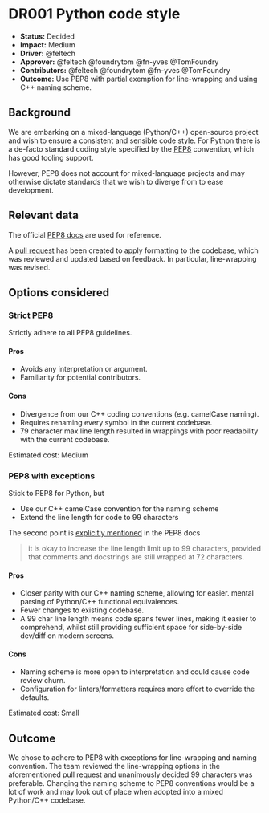  # DR001 Python code style

- **Status:** Decided
- **Impact:** Medium
- **Driver:** @feltech
- **Approver:** @feltech @foundrytom @fn-yves @TomFoundry
- **Contributors:** @feltech @foundrytom @fn-yves @TomFoundry
- **Outcome:** Use PEP8 with partial exemption for line-wrapping and 
  using C++ naming scheme.

## Background

We are embarking on a mixed-language (Python/C++) open-source project
and wish to ensure a consistent and sensible code style. For Python
there is a de-facto standard coding style specified by the [PEP8](https://www.python.org/dev/peps/pep-0008)
convention, which has good tooling support. 

However, PEP8 does not account for mixed-language projects and may 
otherwise dictate standards that we wish to diverge from to ease 
development.

## Relevant data

The official [PEP8 docs](https://www.python.org/dev/peps/pep-0008) are
used for reference.

A [pull request](https://github.com/TheFoundryVisionmongers/OpenAssetIO/pull/49)
has been created to apply formatting to the codebase, which was reviewed
and updated based on feedback. In particular, line-wrapping was revised.

## Options considered

### Strict PEP8 

Strictly adhere to all PEP8 guidelines.

#### Pros

 - Avoids any interpretation or argument.
 - Familiarity for potential contributors.

#### Cons

 - Divergence from our C++ coding conventions (e.g. camelCase naming).
 - Requires renaming every symbol in the current codebase.
 - 79 character max line length resulted in wrappings with poor
   readability with the current codebase.

Estimated cost: Medium

### PEP8 with exceptions

Stick to PEP8 for Python, but 
* Use our C++ camelCase convention for the naming scheme
* Extend the line length for code to 99 characters

The second point is [explicitly mentioned](https://www.python.org/dev/peps/pep-0008/#maximum-line-length) 
in the PEP8 docs
> it is okay to increase the line length limit up to 99 characters, 
> provided that comments and docstrings are still wrapped at 72 
> characters.

#### Pros

 - Closer parity with our C++ naming scheme, allowing for easier.
   mental parsing of Python/C++ functional equivalences.
 - Fewer changes to existing codebase.
 - A 99 char line length means code spans fewer lines, making it easier 
   to comprehend, whilst still providing sufficient space for 
   side-by-side dev/diff on modern screens.

#### Cons

 - Naming scheme is more open to interpretation and could cause code 
   review churn.
 - Configuration for linters/formatters requires more effort to override 
   the defaults.

Estimated cost: Small

## Outcome

We chose to adhere to PEP8 with exceptions for line-wrapping and naming
convention. The team reviewed the line-wrapping options in the
aforementioned pull request and unanimously decided 99 characters was
preferable. Changing the naming scheme to PEP8 conventions would be a
lot of work and may look out of place when adopted into a mixed
Python/C++ codebase.


